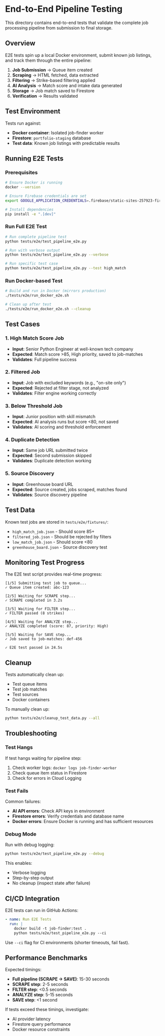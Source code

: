 # End-to-End Pipeline Testing

This directory contains end-to-end tests that validate the complete job processing pipeline from submission to final storage.

## Overview

E2E tests spin up a local Docker environment, submit known job listings, and track them through the entire pipeline:

1. **Job Submission** → Queue item created
2. **Scraping** → HTML fetched, data extracted
3. **Filtering** → Strike-based filtering applied
4. **AI Analysis** → Match score and intake data generated
5. **Storage** → Job match saved to Firestore
6. **Verification** → Results validated

## Test Environment

Tests run against:
- **Docker container**: Isolated job-finder worker
- **Firestore**: `portfolio-staging` database
- **Test data**: Known job listings with predictable results

## Running E2E Tests

### Prerequisites

```bash
# Ensure Docker is running
docker --version

# Ensure Firebase credentials are set
export GOOGLE_APPLICATION_CREDENTIALS=.firebase/static-sites-257923-firebase-adminsdk.json

# Install dependencies
pip install -e ".[dev]"
```

### Run Full E2E Test

```bash
# Run complete pipeline test
python tests/e2e/test_pipeline_e2e.py

# Run with verbose output
python tests/e2e/test_pipeline_e2e.py --verbose

# Run specific test case
python tests/e2e/test_pipeline_e2e.py --test high_match
```

### Run Docker-based Test

```bash
# Build and run in Docker (mirrors production)
./tests/e2e/run_docker_e2e.sh

# Clean up after test
./tests/e2e/run_docker_e2e.sh --cleanup
```

## Test Cases

### 1. High Match Score Job
- **Input**: Senior Python Engineer at well-known tech company
- **Expected**: Match score >85, High priority, saved to job-matches
- **Validates**: Full pipeline success

### 2. Filtered Job
- **Input**: Job with excluded keywords (e.g., "on-site only")
- **Expected**: Rejected at filter stage, not analyzed
- **Validates**: Filter engine working correctly

### 3. Below Threshold Job
- **Input**: Junior position with skill mismatch
- **Expected**: AI analysis runs but score <80, not saved
- **Validates**: AI scoring and threshold enforcement

### 4. Duplicate Detection
- **Input**: Same job URL submitted twice
- **Expected**: Second submission skipped
- **Validates**: Duplicate detection working

### 5. Source Discovery
- **Input**: Greenhouse board URL
- **Expected**: Source created, jobs scraped, matches found
- **Validates**: Source discovery pipeline

## Test Data

Known test jobs are stored in `tests/e2e/fixtures/`:
- `high_match_job.json` - Should score 85+
- `filtered_job.json` - Should be rejected by filters
- `low_match_job.json` - Should score <80
- `greenhouse_board.json` - Source discovery test

## Monitoring Test Progress

The E2E test script provides real-time progress:

```
[1/5] Submitting test job to queue...
✓ Queue item created: abc-123

[2/5] Waiting for SCRAPE step...
✓ SCRAPE completed in 3.2s

[3/5] Waiting for FILTER step...
✓ FILTER passed (8 strikes)

[4/5] Waiting for ANALYZE step...
✓ ANALYZE completed (score: 87, priority: High)

[5/5] Waiting for SAVE step...
✓ Job saved to job-matches: def-456

✓ E2E test passed in 24.5s
```

## Cleanup

Tests automatically clean up:
- Test queue items
- Test job matches
- Test sources
- Docker containers

To manually clean up:

```bash
python tests/e2e/cleanup_test_data.py --all
```

## Troubleshooting

### Test Hangs

If test hangs waiting for pipeline step:
1. Check worker logs: `docker logs job-finder-worker`
2. Check queue item status in Firestore
3. Check for errors in Cloud Logging

### Test Fails

Common failures:
- **AI API errors**: Check API keys in environment
- **Firestore errors**: Verify credentials and database name
- **Docker errors**: Ensure Docker is running and has sufficient resources

### Debug Mode

Run with debug logging:

```bash
python tests/e2e/test_pipeline_e2e.py --debug
```

This enables:
- Verbose logging
- Step-by-step output
- No cleanup (inspect state after failure)

## CI/CD Integration

E2E tests can run in GitHub Actions:

```yaml
- name: Run E2E Tests
  run: |
    docker build -t job-finder:test .
    python tests/e2e/test_pipeline_e2e.py --ci
```

Use `--ci` flag for CI environments (shorter timeouts, fail fast).

## Performance Benchmarks

Expected timings:
- **Full pipeline (SCRAPE → SAVE)**: 15-30 seconds
- **SCRAPE step**: 2-5 seconds
- **FILTER step**: <0.5 seconds
- **ANALYZE step**: 5-15 seconds
- **SAVE step**: <1 second

If tests exceed these timings, investigate:
- AI provider latency
- Firestore query performance
- Docker resource constraints
